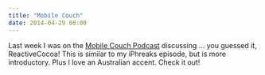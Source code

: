 ```yaml
---
title: "Mobile Couch"
date: 2014-04-29 00:00
---
```


Last week I was on the [Mobile Couch Podcast](http://jellystyle.com/podcasts/mobilecouch/30) discussing ... you guessed it, ReactiveCocoa! This is similar to my iPhreaks episode, but is more introductory. Plus I love an Australian accent. Check it out!

<!-- more -->
